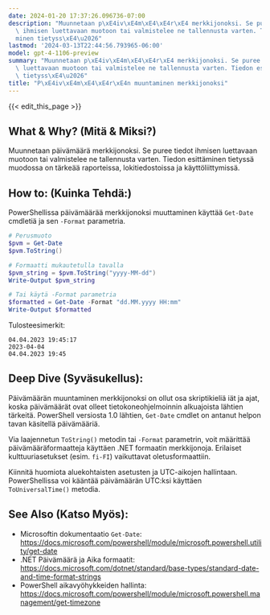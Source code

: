 ```yaml
---
date: 2024-01-20 17:37:26.096736-07:00
description: "Muunnetaan p\xE4iv\xE4m\xE4\xE4r\xE4 merkkijonoksi. Se puree tiedot\
  \ ihmisen luettavaan muotoon tai valmistelee ne tallennusta varten. Tiedon esitt\xE4\
  minen tietyss\xE4\u2026"
lastmod: '2024-03-13T22:44:56.793965-06:00'
model: gpt-4-1106-preview
summary: "Muunnetaan p\xE4iv\xE4m\xE4\xE4r\xE4 merkkijonoksi. Se puree tiedot ihmisen\
  \ luettavaan muotoon tai valmistelee ne tallennusta varten. Tiedon esitt\xE4minen\
  \ tietyss\xE4\u2026"
title: "P\xE4iv\xE4m\xE4\xE4r\xE4n muuntaminen merkkijonoksi"
---
```


{{< edit_this_page >}}

## What & Why? (Mitä & Miksi?)
Muunnetaan päivämäärä merkkijonoksi. Se puree tiedot ihmisen luettavaan muotoon tai valmistelee ne tallennusta varten. Tiedon esittäminen tietyssä muodossa on tärkeää raporteissa, lokitiedostoissa ja käyttöliittymissä.

## How to: (Kuinka Tehdä:)
PowerShellissa päivämäärää merkkijonoksi muuttaminen käyttää `Get-Date` cmdletiä ja sen `-Format` parametria.

```PowerShell
# Perusmuoto
$pvm = Get-Date
$pvm.ToString()

# Formaatti mukautetulla tavalla
$pvm_string = $pvm.ToString("yyyy-MM-dd")
Write-Output $pvm_string

# Tai käytä -Format parametria
$formatted = Get-Date -Format "dd.MM.yyyy HH:mm"
Write-Output $formatted
```

Tulosteesimerkit:
```
04.04.2023 19:45:17
2023-04-04
04.04.2023 19:45
```

## Deep Dive (Syväsukellus):
Päivämäärän muuntaminen merkkijonoksi on ollut osa skriptikieliä iät ja ajat, koska päivämäärät ovat olleet tietokoneohjelmoinnin alkuajoista lähtien tärkeitä. PowerShell versiosta 1.0 lähtien, `Get-Date` cmdlet on antanut helpon tavan käsitellä päivämääriä.

Via laajennetun `ToString()` metodin tai `-Format` parametrin, voit määrittää päivämääräformaatteja käyttäen .NET formaatin merkkijonoja. Erilaiset kulttuuriasetukset (esim. `fi-FI`) vaikuttavat oletusformaattiin.

Kiinnitä huomiota aluekohtaisten asetusten ja UTC-aikojen hallintaan. PowerShellissa voi kääntää päivämäärän UTC:ksi käyttäen `ToUniversalTime()` metodia.

## See Also (Katso Myös):
- Microsoftin dokumentaatio `Get-Date`: https://docs.microsoft.com/powershell/module/microsoft.powershell.utility/get-date
- .NET Päivämäärä ja Aika formaatit: https://docs.microsoft.com/dotnet/standard/base-types/standard-date-and-time-format-strings
- PowerShell aikavyöhykkeiden hallinta: https://docs.microsoft.com/powershell/module/microsoft.powershell.management/get-timezone
